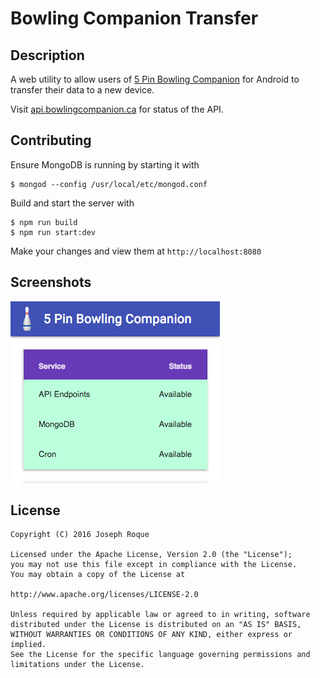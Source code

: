 # Bowling Companion Transfer

## Description

A web utility to allow users of [5 Pin Bowling Companion](https://play.google.com/store/apps/details?id=ca.josephroque.bowlingcompanion) for Android to transfer their data to a new device.

Visit [api.bowlingcompanion.ca](http://api.bowlingcompanion.ca) for status of the API.

## Contributing

Ensure MongoDB is running by starting it with

```
$ mongod --config /usr/local/etc/mongod.conf
```

Build and start the server with

```
$ npm run build
$ npm run start:dev
```

Make your changes and view them at `http://localhost:8080`

## Screenshots

![Status](screenshots/status.png)

## License

```
Copyright (C) 2016 Joseph Roque

Licensed under the Apache License, Version 2.0 (the "License");
you may not use this file except in compliance with the License.
You may obtain a copy of the License at

http://www.apache.org/licenses/LICENSE-2.0

Unless required by applicable law or agreed to in writing, software
distributed under the License is distributed on an "AS IS" BASIS,
WITHOUT WARRANTIES OR CONDITIONS OF ANY KIND, either express or implied.
See the License for the specific language governing permissions and
limitations under the License.
```